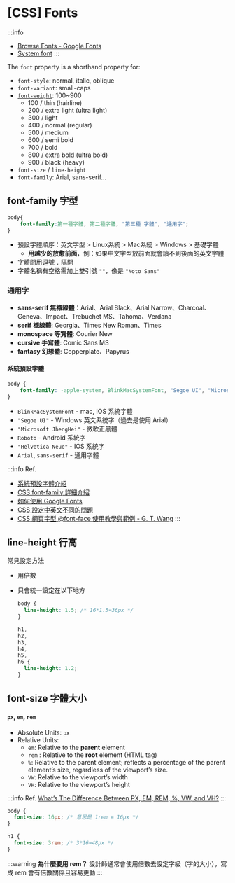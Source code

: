# [CSS] Fonts

:::info

- [Browse Fonts - Google Fonts](https://fonts.google.com/)
- [System font](https://css-tricks.com/snippets/css/system-font-stack/)
  :::

The `font` property is a shorthand property for:

- `font-style`: normal, italic, oblique
- `font-variant`: small-caps
- [`font-weight`](https://developer.mozilla.org/zh-CN/docs/Web/CSS/font-weight): 100~900
  - 100 / thin (hairline)
  - 200 / extra light (ultra light)
  - 300 / light
  - 400 / normal (regular)
  - 500 / medium
  - 600 / semi bold
  - 700 / bold
  - 800 / extra bold (ultra bold)
  - 900 / black (heavy)
- `font-size` / `line-height`
- `font-family`: Arial, sans-serif...

## font-family 字型

```CSS
body{
    font-family:第一種字體, 第二種字體, "第三種 字體", "通用字";
}
```

- 預設字體順序：英文字型 > Linux系統 > Mac系統 > Windows > 基礎字體
  - **用越少的放愈前面**，例：如果中文字型放前面就會讀不到後面的英文字體
- 字體間用逗號 `,` 隔開
- 字體名稱有空格需加上雙引號 `""`，像是 `"Noto Sans"`

### 通用字

- **sans-serif 無襯線體**：Arial、Arial Black、Arial Narrow、Charcoal、Geneva、Impact、Trebuchet MS、Tahoma、Verdana
- **serif 襯線體**: Georgia、Times New Roman、Times
- **monospace 等寬體**: Courier New
- **cursive 手寫體**: Comic Sans MS
- **fantasy 幻想體**: Copperplate、Papyrus

#### 系統預設字體

```CSS
body {
    font-family: -apple-system, BlinkMacSystemFont, "Segoe UI", "Microsoft JhengHei", Roboto, "Helvetica Neue", Arial, sans-serif;
}
```

- `BlinkMacSystemFont` - mac, IOS 系統字體
- `"Segoe UI"` - Windows 英文系統字（過去是使用 Arial）
- `"Microsoft JhengHei"` - 微軟正黑體
- `Roboto` - Android 系統字
- `"Helvetica Neue"` - IOS 系統字
- `Arial`, `sans-serif` - 通用字體

:::info
Ref.

- [系統預設字體介紹](https://www.casper.tw/design/2018/10/25/fonts/)
- [CSS font-family 詳細介紹](https://www.oxxostudio.tw/articles/201811/css-font-family.html)
- [如何使用 Google Fonts](https://hackmd.io/@YmcMgo-NSKOqgTGAjl_5tg/HJpJk8ABU/https%3A%2F%2Fhackmd.io%2F2nenMilfR7WSJSDI4WzcWA%3Fview)
- [CSS 設定中英文不同的問題](https://wcc723.github.io/sass/2014/02/21/font-code-range/)
- [CSS 網頁字型 @font-face 使用教學與範例 - G. T. Wang](https://blog.gtwang.org/web-development/css-font-face/)
  :::

## line-height 行高

常見設定方法

- 用倍數
- 只會統一設定在以下地方

  ```css
  body {
    line-height: 1.5; /* 16*1.5=36px */
  }

  h1,
  h2,
  h3,
  h4,
  h5,
  h6 {
    line-height: 1.2;
  }
  ```

## font-size 字體大小

#### `px`, `em`, `rem`

- Absolute Units: `px`
- Relative Units:
  - `em`: Relative to the **parent** element
  - `rem` : Relative to the **root** element (HTML tag)
  - `%`: Relative to the parent element; reflects a percentage of the parent element’s size, regardless of the viewport’s size.
  - `VW`: Relative to the viewport’s width
  - `VH`: Relative to the viewport’s height

:::info
Ref. [What’s The Difference Between PX, EM, REM, %, VW, and VH?](https://elementor.com/help/whats-the-difference-between-px-em-rem-vw-and-vh/)
:::

```css
body {
  font-size: 16px; /* 意思是 1rem = 16px */
}

h1 {
  font-size: 3rem; /* 3*16=48px */
}
```

:::warning
**為什麼要用 rem？**
設計師通常會使用倍數去設定字級（字的大小），寫成 rem 會有倍數關係且容易更動
:::
